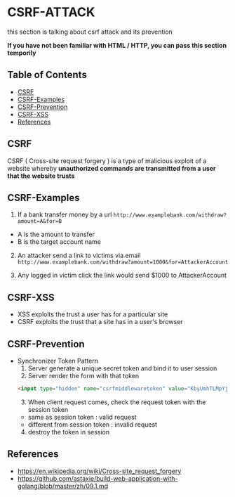 # CSRF-ATTACK
this section is talking about csrf attack and its prevention

**If you have not been familiar with HTML / HTTP, you can pass this section temporily**

## Table of Contents
- [CSRF](#CSRF)
- [CSRF-Examples](#CSRF-Examples)
- [CSRF-Prevention](#CSRF-Prevention)
- [CSRF-XSS](#CSRF-XSS)
- [References](#References)

## CSRF
CSRF ( Cross-site request forgery ) is a type of malicious exploit of a website whereby **unauthorized commands are transmitted from a user that the website trusts**

## CSRF-Examples
1. If a bank transfer money by a url  `http://www.examplebank.com/withdraw?amount=A&for=B`
  - A is the amount to transfer
  - B is the target account name


2. An attacker send a link to victims via email
`http://www.examplebank.com/withdraw?amount=1000&for=AttackerAccount`

3. Any logged in victim click the link would send $1000 to AttackerAccount

## CSRF-XSS
- XSS exploits the trust a user has for a particular site
- CSRF exploits the trust that a site has in a user's browser

## CSRF-Prevention
- Synchronizer Token Pattern
  1. Server generate a unique secret token and bind it to user session
  2. Server render the form with that token
  ```html
  <input type="hidden" name="csrfmiddlewaretoken" value="KbyUmhTLMpYj7CD2di7JKP1P3qmLlkPt" />
  ```
  3. When client request comes, check the request token with the session token
    - same as session token : valid request
    - different from session token : invalid request
  4. destroy the token in session  


## References
- https://en.wikipedia.org/wiki/Cross-site_request_forgery
- https://github.com/astaxie/build-web-application-with-golang/blob/master/zh/09.1.md
